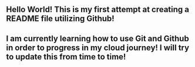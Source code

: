 ## Hello World! This is my first attempt at creating a README file utilizing Github! 
## I am currently learning how to use Git and Github in order to progress in my cloud journey! I will try to update this from time to time! 
<!--
**MageinCloud/MageinCloud** is a ✨ _special_ ✨ repository because its `README.md` (this file) appears on your GitHub profile.

Here are some ideas to get you started:

- 🔭 I’m currently working on ...
- 🌱 I’m currently learning ...
- 👯 I’m looking to collaborate on ...
- 🤔 I’m looking for help with ...
- 💬 Ask me about ...
- 📫 How to reach me: ...
- 😄 Pronouns: ...
- ⚡ Fun fact: ...
-->
